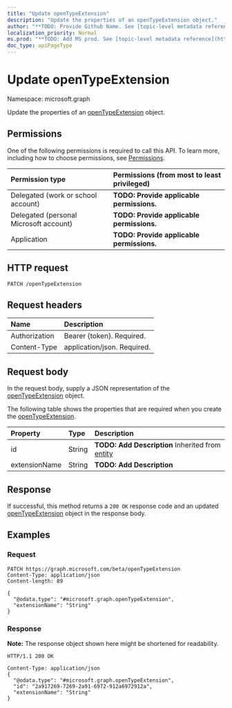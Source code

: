```yaml
---
title: "Update openTypeExtension"
description: "Update the properties of an openTypeExtension object."
author: "**TODO: Provide Github Name. See [topic-level metadata reference](https://msgo.azurewebsites.net/add/document/guidelines/metadata.html#topic-level-metadata)**"
localization_priority: Normal
ms.prod: "**TODO: Add MS prod. See [topic-level metadata reference](https://msgo.azurewebsites.net/add/document/guidelines/metadata.html#topic-level-metadata)**"
doc_type: apiPageType
---
```


# Update openTypeExtension
Namespace: microsoft.graph

Update the properties of an [openTypeExtension](../resources/opentypeextension.md) object.

## Permissions
One of the following permissions is required to call this API. To learn more, including how to choose permissions, see [Permissions](/graph/permissions-reference).

|Permission type|Permissions (from most to least privileged)|
|:---|:---|
|Delegated (work or school account)|**TODO: Provide applicable permissions.**|
|Delegated (personal Microsoft account)|**TODO: Provide applicable permissions.**|
|Application|**TODO: Provide applicable permissions.**|

## HTTP request

<!-- {
  "blockType": "ignored"
}
-->
``` http
PATCH /openTypeExtension
```

## Request headers
|Name|Description|
|:---|:---|
|Authorization|Bearer {token}. Required.|
|Content-Type|application/json. Required.|

## Request body
In the request body, supply a JSON representation of the [openTypeExtension](../resources/opentypeextension.md) object.

The following table shows the properties that are required when you create the [openTypeExtension](../resources/opentypeextension.md).

|Property|Type|Description|
|:---|:---|:---|
|id|String|**TODO: Add Description** Inherited from [entity](../resources/entity.md)|
|extensionName|String|**TODO: Add Description**|



## Response

If successful, this method returns a `200 OK` response code and an updated [openTypeExtension](../resources/opentypeextension.md) object in the response body.

## Examples

### Request
<!-- {
  "blockType": "request",
  "name": "update_opentypeextension"
}
-->
``` http
PATCH https://graph.microsoft.com/beta/openTypeExtension
Content-Type: application/json
Content-length: 89

{
  "@odata.type": "#microsoft.graph.openTypeExtension",
  "extensionName": "String"
}
```


### Response
**Note:** The response object shown here might be shortened for readability.
<!-- {
  "blockType": "response",
  "truncated": true
}
-->
``` http
HTTP/1.1 200 OK

Content-Type: application/json
{
  "@odata.type": "#microsoft.graph.openTypeExtension",
  "id": "2a917269-7269-2a91-6972-912a6972912a",
  "extensionName": "String"
}
```

